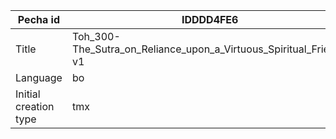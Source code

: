 |Pecha id | IDDDD4FE6
| --- | --- 
|Title | Toh_300-The_Sutra_on_Reliance_upon_a_Virtuous_Spiritual_Friend-v1 
|Language | bo
|Initial creation type | tmx